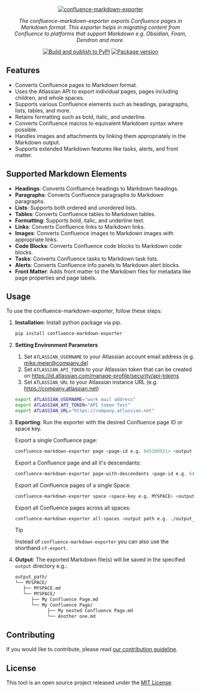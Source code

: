 <p align="center">
  <a href="https://github.com/Spenhouet/confluence-markdown-exporter"><img src="https://raw.githubusercontent.com/Spenhouet/confluence-markdown-exporter/b8caaba935eea7e7017b887c86a740cb7bf99708/logo.png" alt="confluence-markdown-exporter"></a>
</p>
<p align="center">
    <em>The confluence-markdown-exporter exports Confluence pages in Markdown format. This exporter helps in migrating content from Confluence to platforms that support Markdown e.g. Obsidian, Foam, Dendron and more.</em>
</p>
<p align="center">
  <a href="https://github.com/Spenhouet/confluence-markdown-exporter/actions/workflows/publish.yml"><img src="https://github.com/Spenhouet/confluence-markdown-exporter/actions/workflows/publish.yml/badge.svg" alt="Build and publish to PyPI"></a>
  <a href="https://pypi.org/project/confluence-markdown-exporter" target="_blank">
    <img src="https://img.shields.io/pypi/v/confluence-markdown-exporter?color=%2334D058&label=PyPI%20package" alt="Package version">
   </a>
</p>

## Features

- Converts Confluence pages to Markdown format.
- Uses the Atlassian API to export individual pages, pages including children, and whole spaces.
- Supports various Confluence elements such as headings, paragraphs, lists, tables, and more.
- Retains formatting such as bold, italic, and underline.
- Converts Confluence macros to equivalent Markdown syntax where possible.
- Handles images and attachments by linking them appropriately in the Markdown output.
- Supports extended Markdown features like tasks, alerts, and front matter.

## Supported Markdown Elements

- **Headings**: Converts Confluence headings to Markdown headings.
- **Paragraphs**: Converts Confluence paragraphs to Markdown paragraphs.
- **Lists**: Supports both ordered and unordered lists.
- **Tables**: Converts Confluence tables to Markdown tables.
- **Formatting**: Supports bold, italic, and underline text.
- **Links**: Converts Confluence links to Markdown links.
- **Images**: Converts Confluence images to Markdown images with appropriate links.
- **Code Blocks**: Converts Confluence code blocks to Markdown code blocks.
- **Tasks**: Converts Confluence tasks to Markdown task lists.
- **Alerts**: Converts Confluence info panels to Markdown alert blocks.
- **Front Matter**: Adds front matter to the Markdown files for metadata like page properties and page labels.

## Usage

To use the confluence-markdown-exporter, follow these steps:

1. **Installation**: Install python package via pip.

   ```sh
   pip install confluence-markdown-exporter
   ```

2. **Setting Environment Parameters**

   1. Set `ATLASSIAN_USERNAME` to your Atlassian account email address (e.g. mike.meier@company.de)
   2. Set `ATLASSIAN_API_TOKEN` to your Atlassian token that can be created on https://id.atlassian.com/manage-profile/security/api-tokens
   3. Set `ATLASSIAN_URL` to your Atlassian instance URL (e.g. https://company.atlassian.net)

   ```sh
   export ATLASSIAN_USERNAME="work mail address"
   export ATLASSIAN_API_TOKEN="API token Test"
   export ATLASSIAN_URL="https://company.atlassian.net"
   ```

3. **Exporting**: Run the exporter with the desired Confluence page ID or space key.

   Export a single Confluence page:

   ```sh
   confluence-markdown-exporter page <page-id e.g. 645208921> <output path e.g. ./output_path/>
   ```

   Export a Confluence page and all it's descendants:

   ```sh
   confluence-markdown-exporter page-with-descendants <page-id e.g. 645208921> <output path e.g. ./output_path/>
   ```

   Export all Confluence pages of a single Space:

   ```sh
   confluence-markdown-exporter space <space-key e.g. MYSPACE> <output path e.g. ./output_path/>
   ```

   Export all Confluence pages across all spaces:

   ```sh
   confluence-markdown-exporter all-spaces <output path e.g. ./output_path/>
   ```

   > [!TIP]
   > Instead of `confluence-markdown-exporter` you can also use the shorthand `cf-export`.

4. **Output**: The exported Markdown file(s) will be saved in the specified `output` directory e.g.:
   ```sh
   output_path/
   └── MYSPACE/
      ├── MYSPACE.md
      └── MYSPACE/
         ├── My Confluence Page.md
         └── My Confluence Page/
               ├── My nested Confluence Page.md
               └── Another one.md
   ```

## Contributing

If you would like to contribute, please read [our contribution guideline](CONTRIBUTING.md).

## License

This tool is an open source project released under the [MIT License](LICENSE).
